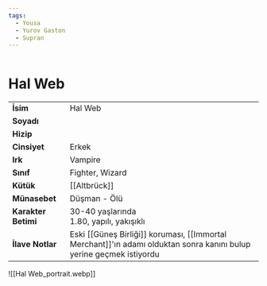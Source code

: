 ```yaml
---
tags:
  - Yousa
  - Yurov Gaston
  - Supran
---  
```

  
<div class="row" markdown>  
<div class="column" markdown>  
  
# Hal Web   
|  |  |  
|---|---|  
| **İsim** | Hal Web |  
| **Soyadı** |  |  
| **Hizip** |  |  
| **Cinsiyet** | Erkek |  
| **Irk** | Vampire |  
| **Sınıf** | Fighter, Wizard |  
| **Kütük** | [[Altbrück]] |  
| **Münasebet** | Düşman - Ölü |  
| **Karakter Betimi** | 30-40 yaşlarında<br>1.80, yapılı, yakışıklı |  
| **İlave Notlar** | Eski [[Güneş Birliği]] koruması, [[Immortal Merchant]]'ın adamı olduktan sonra kanını bulup yerine geçmek istiyordu |  
  
</div>  
<div class="column" markdown>  
![[Hal Web_portrait.webp]]  
</div>  
</div>